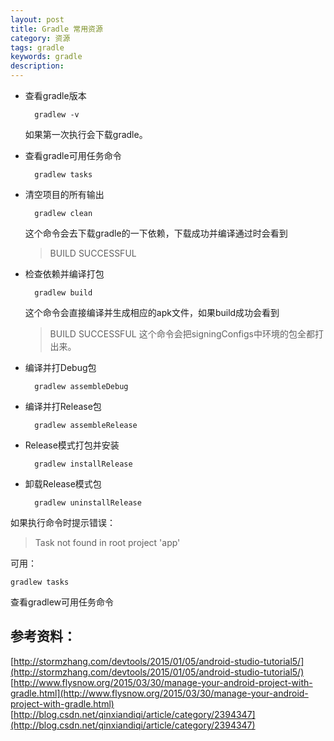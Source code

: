 ```yaml
---
layout: post
title: Gradle 常用资源
category: 资源
tags: gradle
keywords: gradle
description:
---
```




- 查看gradle版本 

		gradlew -v

	如果第一次执行会下载gradle。

- 查看gradle可用任务命令
	
		gradlew tasks

- 清空项目的所有输出

		gradlew clean

	这个命令会去下载gradle的一下依赖，下载成功并编译通过时会看到 
	> BUILD SUCCESSFUL

- 检查依赖并编译打包
	
		gradlew build

	这个命令会直接编译并生成相应的apk文件，如果build成功会看到
	> BUILD SUCCESSFUL
	这个命令会把signingConfigs中环境的包全都打出来。

- 编译并打Debug包
	
		gradlew assembleDebug

- 编译并打Release包
	
		gradlew assembleRelease

- Release模式打包并安装
	
		gradlew installRelease

- 卸载Release模式包

		gradlew uninstallRelease

如果执行命令时提示错误：
>Task not found in root project 'app'

可用：

	gradlew tasks

查看gradlew可用任务命令


参考资料：
---

[http://stormzhang.com/devtools/2015/01/05/android-studio-tutorial5/](http://stormzhang.com/devtools/2015/01/05/android-studio-tutorial5/)
[http://www.flysnow.org/2015/03/30/manage-your-android-project-with-gradle.html](http://www.flysnow.org/2015/03/30/manage-your-android-project-with-gradle.html)
[http://blog.csdn.net/qinxiandiqi/article/category/2394347](http://blog.csdn.net/qinxiandiqi/article/category/2394347)